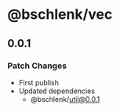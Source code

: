 # @bschlenk/vec

## 0.0.1

### Patch Changes

- First publish
- Updated dependencies
  - @bschlenk/util@0.0.1
